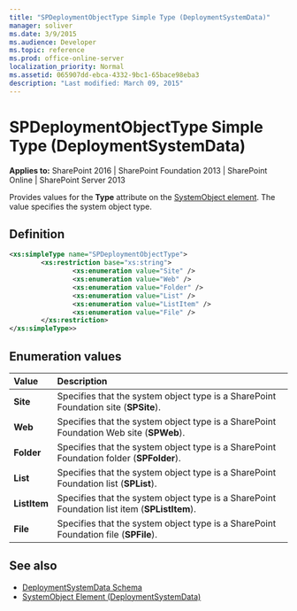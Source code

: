 ```yaml
---
title: "SPDeploymentObjectType Simple Type (DeploymentSystemData)"
manager: soliver
ms.date: 3/9/2015
ms.audience: Developer
ms.topic: reference
ms.prod: office-online-server
localization_priority: Normal
ms.assetid: 065907dd-ebca-4332-9bc1-65bace98eba3
description: "Last modified: March 09, 2015"
---
```


# SPDeploymentObjectType Simple Type (DeploymentSystemData)

**Applies to:** SharePoint 2016 | SharePoint Foundation 2013 | SharePoint Online | SharePoint Server 2013
  
Provides values for the **Type** attribute on the [SystemObject element](systemobject-element-deploymentsystemdata.md). The value specifies the system object type.

## Definition

```XML
<xs:simpleType name="SPDeploymentObjectType">
        <xs:restriction base="xs:string">
                <xs:enumeration value="Site" />
                <xs:enumeration value="Web" />
                <xs:enumeration value="Folder" />
                <xs:enumeration value="List" /> 
                <xs:enumeration value="ListItem" />
                <xs:enumeration value="File" />
        </xs:restriction>
</xs:simpleType>>

```

## Enumeration values

|**Value**|**Description**|
|:-----|:-----|
|**Site** <br/> |Specifies that the system object type is a SharePoint Foundation site (**SPSite**).  <br/> |
|**Web** <br/> |Specifies that the system object type is a SharePoint Foundation Web site (**SPWeb**).  <br/> |
|**Folder** <br/> |Specifies that the system object type is a SharePoint Foundation folder (**SPFolder**).  <br/> |
|**List** <br/> |Specifies that the system object type is a SharePoint Foundation list (**SPList**).  <br/> |
|**ListItem** <br/> |Specifies that the system object type is a SharePoint Foundation list item (**SPListItem**).  <br/> |
|**File** <br/> |Specifies that the system object type is a SharePoint Foundation file (**SPFile**).  <br/> |
   
## See also

- [DeploymentSystemData Schema](deploymentsystemdata-schema.md)
- [SystemObject Element (DeploymentSystemData)](systemobject-element-deploymentsystemdata.md)

